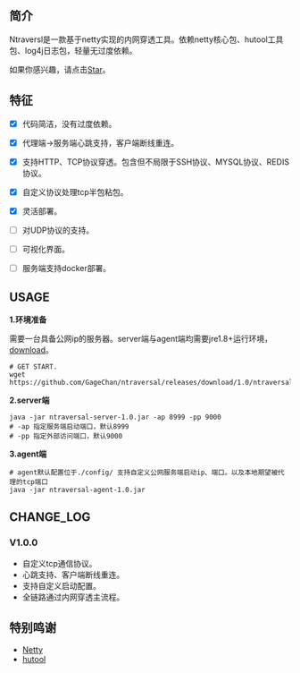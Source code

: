 ## 简介
Ntraversl是一款基于netty实现的内网穿透工具。依赖netty核心包、hutool工具包、log4j日志包，轻量无过度依赖。

如果你感兴趣，请点击[Star](https://github.com/GageChan/ntraversal)。

## 特征

- [x] 代码简洁，没有过度依赖。
- [x] 代理端->服务端心跳支持，客户端断线重连。
- [x] 支持HTTP、TCP协议穿透。包含但不局限于SSH协议、MYSQL协议、REDIS协议。
- [x] 自定义协议处理tcp半包粘包。
- [x] 灵活部署。
- [ ] 对UDP协议的支持。
- [ ] 可视化界面。
- [ ] 服务端支持docker部署。



## USAGE

**1.环境准备**

需要一台具备公网ip的服务器。server端与agent端均需要jre1.8+运行环境，[download](https://www.oracle.com/java/technologies/javase/javase-jdk8-downloads.html)。

```shell
# GET START.
wget https://github.com/GageChan/ntraversal/releases/download/1.0/ntraversal_1.0.zip
```

**2.server端**

```shell
java -jar ntraversal-server-1.0.jar -ap 8999 -pp 9000
# -ap 指定服务端启动端口，默认8999
# -pp 指定外部访问端口，默认9000
```

**3.agent端**

```shell
# agent默认配置位于./config/ 支持自定义公网服务端启动ip、端口。以及本地期望被代理的tcp端口
java -jar ntraversal-agent-1.0.jar
```



## CHANGE_LOG

### V1.0.0

- 自定义tcp通信协议。
- 心跳支持、客户端断线重连。
- 支持自定义启动配置。
- 全链路通过内网穿透主流程。

## 特别鸣谢

- [Netty](https://github.com/netty/netty)
- [hutool](https://github.com/dromara/hutool)